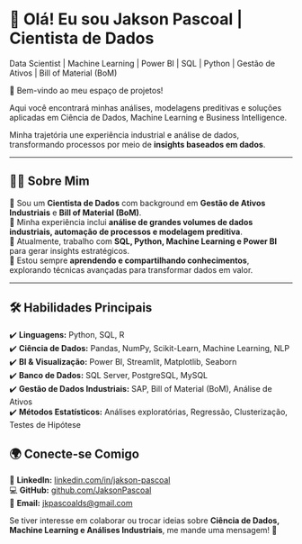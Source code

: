 # 👋 Olá! Eu sou Jakson Pascoal | Cientista de Dados  
Data Scientist | Machine Learning | Power BI | SQL | Python | Gestão de Ativos | Bill of Material (BoM)  

🚀 Bem-vindo ao meu espaço de projetos!

Aqui você encontrará minhas análises, modelagens preditivas e soluções aplicadas em Ciência de Dados, Machine Learning e Business Intelligence. 

Minha trajetória une experiência industrial e análise de dados, transformando processos por meio de **insights baseados em dados**.  

---

## 👨‍💻 Sobre Mim  
🔹 Sou um **Cientista de Dados** com background em **Gestão de Ativos Industriais** e **Bill of Material (BoM)**.  
🔹 Minha experiência inclui **análise de grandes volumes de dados industriais, automação de processos e modelagem preditiva**.  
🔹 Atualmente, trabalho com **SQL, Python, Machine Learning e Power BI** para gerar insights estratégicos.  
🔹 Estou sempre **aprendendo e compartilhando conhecimentos**, explorando técnicas avançadas para transformar dados em valor.  

---

## 🛠️ Habilidades Principais  
✔️ **Linguagens:** Python, SQL, R  
✔️ **Ciência de Dados:** Pandas, NumPy, Scikit-Learn, Machine Learning, NLP  
✔️ **BI & Visualização:** Power BI, Streamlit, Matplotlib, Seaborn  
✔️ **Banco de Dados:** SQL Server, PostgreSQL, MySQL  
✔️ **Gestão de Dados Industriais:** SAP, Bill of Material (BoM), Análise de Ativos  
✔️ **Métodos Estatísticos:** Análises exploratórias, Regressão, Clusterização, Testes de Hipótese  



## 🌍 Conecte-se Comigo  
💼 **LinkedIn:** [linkedin.com/in/jakson-pascoal](https://www.linkedin.com/in/jakson-pascoal)  
💻 **GitHub:** [github.com/JaksonPascoal](https://github.com/JaksonPascoal)  
📧 **Email:** jkpascoalds@gmail.com  

Se tiver interesse em colaborar ou trocar ideias sobre **Ciência de Dados, Machine Learning e Análises Industriais**, me mande uma mensagem! 🚀  
